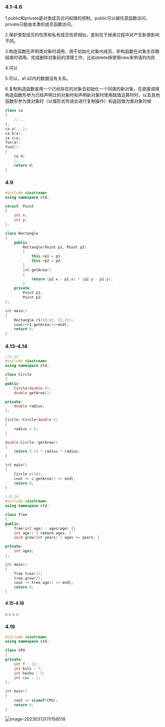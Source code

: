### 4.1-4.6

1.public和private是对类成员访问权限的控制，public可以被任意函数访问，private只能由本类的成员函数访问。

2.保护类型成员的性质和私有成员性质相似，差别在于继承过程中对产生新类影响不同。

3.构造函数在声明类对象时调用，用于初始化对象内成员，析构函数在对象生存期结束时调用，完成删除对象前的清理工作，比如delete掉使用new来申请的内存

4.可以

5.可以，a1 a2内的数据没有关系。

6.复制构造函数是用一个已经存在的对象去初始化一个同类的新对象，在直接调用构造函数形参为已经声明过的对象时和声明新对象时使用赋值运算符时，以及其他函数形参为类对象时（以值形式传递会进行复制操作）和返回值为类对象时候

```c++
class ca
{
    //...
};
ca a(...);
ca b(a);
ca c=a;
fun(a);
fun2()
{
    ca d;
    //...
    return d;
}
```

### 4.9

```c++
#include <iostream>
using namespace std;

struct  Point
{
    int x;
    int y;
};

class Rectangle
{
    public:
        Rectangle(Point p1, Point p2)
        {
            this->p1 = p1;
            this->p2 = p2;
        }
        int getArea()
        {
            return (p2.x - p1.x) * (p2.y - p1.y);
        }
    private:
        Point p1;
        Point p2;
};

int main()
{
    Rectangle r1({0,0}, {2,2});
    cout<<r1.getArea()<<endl;
    return 0;
}
```

### 4.13-4.14

```c++
//4.13
#include <iostream>
using namespace std;

class Circle
{
public:
    Circle(double r);
    double getArea();

private:
    double radius;
};

Circle::Circle(double r)
{
    radius = r;
}

double Circle::getArea()
{
    return 3.14 * radius * radius;
}

int main()
{
    Circle c(10);
    cout << c.getArea() << endl; 
    return 0;
}
```

```c++
//4.14
#include <iostream>
using namespace std;

class Tree
{
public:
    Tree(int age) : ages(age) {}
    int age() { return ages; }
    void grow(int years) { ages += years; }

private:
    int ages;
};

int main()
{
    Tree tree(1);
    tree.grow(2);
    cout << tree.age() << endl;
    return 0;
}
```

#### 4.15-4.18

<img src="C:/Users/张景岳/Desktop/QQ截图20230313155237.jpg" style="zoom:50%;" />

<img src="C:/Users/张景岳/Desktop/QQ截图20230313161226.jpg" style="zoom:50%;" />

<img src="C:/Users/张景岳/Desktop/QQ截图20230313162023.jpg" style="zoom:50%;" />

<img src="C:/Users/张景岳/Desktop/QQ截图20230313163949.jpg" style="zoom:50%;" />

### 4.19

```c++
#include <iostream>
using namespace std;

class CPU
{
private:
    int f : 12;
    int bits : 7;
    int heshu : 3;
    int cxc : 1;
};

int main()
{
    cout << sizeof(CPU);
    return 0;
}
```

![image-20230313170158518](C:/Users/张景岳/AppData/Roaming/Typora/typora-user-images/image-20230313170158518.png)